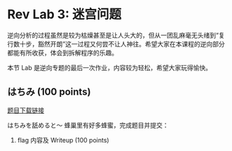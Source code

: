# Rev Lab 3: 迷宫问题

逆向分析的过程虽然是较为枯燥甚至是让人头大的，但从一团乱麻毫无头绪到“复行数十步，豁然开朗”这一过程又何尝不让人神往。希望大家在本课程的逆向部分都能有所收获，体会到拆解程序的乐趣。

本节 Lab 是逆向专题的最后一次作业，内容较为轻松，希望大家玩得愉快。

## はちみ (100 points)

[题目下载链接](https://raw.githubusercontent.com/team-s2/summer_course_2023/master/src/topic/rev-lab3/attachment.tar.gz)

はちみを舐めると～ 蜂巢里有好多蜂蜜，完成题目并提交：

1. flag 内容及 Writeup (100 points)